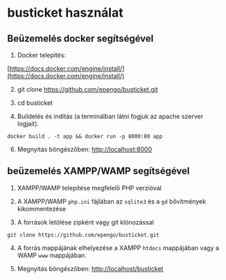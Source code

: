 # busticket használat

## Beüzemelés docker segítségével

1. Docker telepítés:

  [https://docs.docker.com/engine/install/](https://docs.docker.com/engine/install/)

2. git clone https://github.com/epengo/busticket.git

3. cd busticket

4. Buildelés és indítás (a terminálban látni fogjuk az apache szerver logjait).
```
docker build . -t app && docker run -p 8000:80 app
```

6. Megnyitás böngészőben: [http://localhost:8000](http://localhost:8000)

## beüzemelés XAMPP/WAMP segítségével

1. XAMPP/WAMP telepítése megfelelő PHP verzióval

2. A XAMPP/WAMP `php.ini` fájlában az `sqlite3` és a `gd` bővítmények kikommentezése

3. A források letölése zipként vagy git klónozással
```
git clone https://github.com/epengo/busticket.git 
```
4. A forrás mappájának elhelyezése a XAMPP `htdocs` mappájában vagy a WAMP `www` mappájában.

6. Megnyitás böngészőben: [http://localhost/busticket](http://localhost/busticket)

